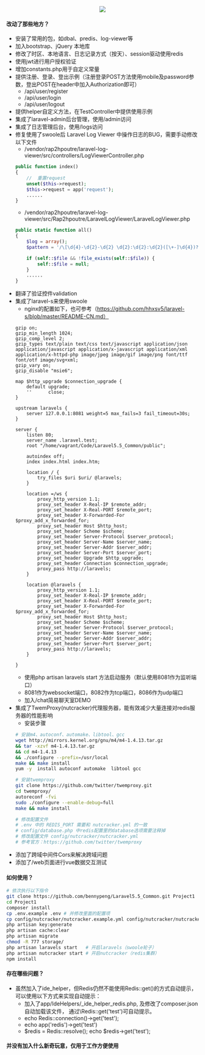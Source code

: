 <p align="center"><img src="https://laravel.com/assets/img/components/logo-laravel.svg"></p>

#### 改动了那些地方？

- 安装了常用的包，如dbal、predis、log-viewer等
- 加入bootstrap、jQuery 本地库
- 修改了时区、本地语言、日志记录方式（按天）、session驱动使用redis
- 使用jwt进行用户授权验证
- 增加constants.php用于自定义常量
- 提供注册、登录、登出示例（注册登录POST方法使用mobile及password参数，登出POST在header中加入Authorization即可）
    - /api/user/register 
    - /api/user/login
    - /api/user/logout
- 提供helper自定义方法，在TestController中提供使用示例
- 集成了laravel-admin后台管理，使用/admin访问
- 集成了日志管理后台，使用/logs访问
- 修复使用了swoole后 Laravel Log Viewer 中操作日志的BUG，需要手动修改以下文件
    - /vendor/rap2hpoutre/laravel-log-viewer/src/controllers/LogViewerController.php
    ```php
    public function index()
    {
        //  重置request
        unset($this->request);
        $this->request = app('request');
        ......
    }
    ```
    - /vendor/rap2hpoutre/laravel-log-viewer/src/Rap2hpoutre/LaravelLogViewer/LaravelLogViewer.php
    ```php
    public static function all()
    {
        $log = array();
        $pattern = '/\[\d{4}-\d{2}-\d{2} \d{2}:\d{2}:\d{2}([\+-]\d{4})?\].*/';

        if (self::$file && !file_exists(self::$file)) {
            self::$file = null;
        }
        ......
    }
    ```
- 翻译了验证控件validation
- 集成了laravel-s来使用swoole
    - nginx的配置如下，也可参考（https://github.com/hhxsv5/laravel-s/blob/master/README-CN.md）
    ```Nginx
    gzip on;
    gzip_min_length 1024;
    gzip_comp_level 2;
    gzip_types text/plain text/css text/javascript application/json application/javascript application/x-javascript application/xml application/x-httpd-php image/jpeg image/gif image/png font/ttf font/otf image/svg+xml;
    gzip_vary on;
    gzip_disable "msie6";
    
    map $http_upgrade $connection_upgrade {
        default upgrade;
        ''      close;
    }
    
    upstream laravels {
        server 127.0.0.1:8081 weight=5 max_fails=3 fail_timeout=30s;
    }
    
    server {
        listen 80;
        server_name .laravel.test;
        root "/home/vagrant/Code/Laravel5.5_Common/public";
    
        autoindex off;
        index index.html index.htm;
    
        location / {
            try_files $uri $uri/ @laravels;
        }
    
        location =/ws {
            proxy_http_version 1.1;
            proxy_set_header X-Real-IP $remote_addr;
            proxy_set_header X-Real-PORT $remote_port;
            proxy_set_header X-Forwarded-For $proxy_add_x_forwarded_for;
            proxy_set_header Host $http_host;
            proxy_set_header Scheme $scheme;
            proxy_set_header Server-Protocol $server_protocol;
            proxy_set_header Server-Name $server_name;
            proxy_set_header Server-Addr $server_addr;
            proxy_set_header Server-Port $server_port;
            proxy_set_header Upgrade $http_upgrade;
            proxy_set_header Connection $connection_upgrade;
            proxy_pass http://laravels;
        }
    
        location @laravels {
            proxy_http_version 1.1;
            proxy_set_header X-Real-IP $remote_addr;
            proxy_set_header X-Real-PORT $remote_port;
            proxy_set_header X-Forwarded-For $proxy_add_x_forwarded_for;
            proxy_set_header Host $http_host;
            proxy_set_header Scheme $scheme;
            proxy_set_header Server-Protocol $server_protocol;
            proxy_set_header Server-Name $server_name;
            proxy_set_header Server-Addr $server_addr;
            proxy_set_header Server-Port $server_port;
            proxy_pass http://laravels;
        }
    
    }

    ```
    - 使用php artisan laravels start 方法启动服务（默认使用8081作为监听端口）
    - 8081作为websocket端口，8082作为tcp端口，8086作为udp端口
    - 加入/chat简易聊天室DEMO
- 集成了TwemProxy(nutcracker)代理服务器，能有效减少大量连接对redis服务器的性能影响
    - 安装步骤
    ```bash
    # 安装m4、autoconf、automake、libtool、gcc
    wget http://mirrors.kernel.org/gnu/m4/m4-1.4.13.tar.gz
    && tar -xzvf m4-1.4.13.tar.gz
    && cd m4-1.4.13
    && ./configure --prefix=/usr/local 
    make && make install
    yum -y  install autoconf automake  libtool gcc 

    # 安装twemproxy
    git clone https://github.com/twitter/twemproxy.git
    cd twemproxy/
    autoreconf -fvi
    sudo ./configure --enable-debug=full
    make && make install

    # 修改配置文件
    # .env 中的 REDIS_PORT 需要和 nutcracker.yml 的一致
    # config/database.php 中redis配置里的database选项需要注释掉
    # 修改配置文件 config/nutcracker/nutcracker.yml
    # 参考官方：https://github.com/twitter/twemproxy
    ```
- 添加了跨域中间件Cors来解决跨域问题
- 添加了/web页面进行vue数据交互测试
    
#### 如何使用？
```bash
# 依次执行以下指令
git clone https://github.com/bennypeng/Laravel5.5_Common.git Project1
cd Project1
composer install 
cp .env.example .env # 并修改里面的配置项
cp config/nutcracker/nutcracker.example.yml config/nutcracker/nutcracker.yml 
php artisan key:generate
php artisan cache:clear
php artisan migrate
chmod -R 777 storage/
php artisan laravels start   # 开启laravels（swoole轮子）
php artisan nutcracker start # 开启nutcracker（redis集群）
npm install
```

#### 存在哪些问题？
- 虽然加入了ide_helper，但Redis仍然不能使用Redis::get()的方式自动提示，可以使用以下方式来实现自动提示：
    - 加入了app/IdeHelpers/_ide_helper_redis.php, 及修改了composer.json自动加载该文件， 通过\Redis::get('test')可自动提示。
    - echo Redis::connection()->get('test');
    - echo app('redis')->get('test')
    - $redis = Redis::resolve(); echo $redis->get('test');

#### 并没有加入什么新奇玩意，仅用于工作方便使用